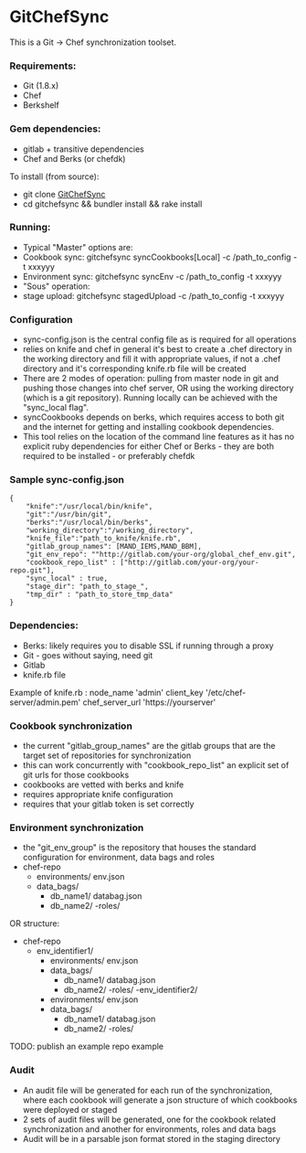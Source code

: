 # GitChefSync

This is a Git -> Chef synchronization toolset.

### Requirements:
- Git (1.8.x)
- Chef
- Berkshelf

### Gem dependencies:
- gitlab + transitive dependencies
- Chef and Berks (or chefdk) 

To install (from source):
- git clone [GitChefSync](https://github.com/blackberry/GitChefSync.git)
- cd gitchefsync && bundler install && rake install

### Running:

- Typical "Master" options are:
- Cookbook sync: gitchefsync syncCookbooks\[Local\] -c /path_to_config -t xxxyyy
- Environment sync: gitchefsync syncEnv -c /path_to_config -t xxxyyy
- "Sous" operation:
- stage upload: gitchefsync stagedUpload -c /path_to_config -t xxxyyy


### Configuration

- sync-config.json is the central config file as is required for all operations
- relies on knife and chef in general it's best to create a .chef directory in the working directory and fill it with appropriate values, if not a .chef directory and it's corresponding knife.rb file will be created
- There are 2 modes of operation: pulling from master node in git and pushing those changes into chef server, OR using the working directory (which is a git repository).  Running locally can be achieved with the "sync_local flag".
- syncCookbooks depends on berks, which requires access to both git and the internet for getting and installing cookbook dependencies.
- This tool relies on the location of the command line features as it has no explicit ruby dependencies for either Chef or Berks - they are both required to be installed - or preferably chefdk

### Sample sync-config.json

    {
        "knife":"/usr/local/bin/knife",
        "git":"/usr/bin/git",
        "berks":"/usr/local/bin/berks",
        "working_directory":"/working_directory",
        "knife_file":"path_to_knife/knife.rb",
        "gitlab_group_names": [MAND_IEMS,MAND_BBM],
        "git_env_repo": ""http://gitlab.com/your-org/global_chef_env.git",
        "cookbook_repo_list" : ["http://gitlab.com/your-org/your-repo.git"],
        "sync_local" : true,
        "stage_dir": "path_to_stage_",
        "tmp_dir" : "path_to_store_tmp_data"
    }

### Dependencies:
- Berks: likely requires you to disable SSL if running through a proxy
- Git - goes without saying, need git
- Gitlab 
- knife.rb file

Example of knife.rb : 
node_name                'admin'
client_key               '/etc/chef-server/admin.pem'
chef_server_url          'https://yourserver'

### Cookbook synchronization
- the current "gitlab_group_names" are the gitlab groups that are the target set of repositories for synchronization
- this can work concurrently with "cookbook_repo_list" an explicit set of git urls for those cookbooks 
- cookbooks are vetted with berks and knife
- requires appropriate knife configuration
- requires that your gitlab token is set correctly
	
### Environment synchronization

- the "git_env_group" is the repository that houses the standard configuration for environment, data bags and roles
- chef-repo
	- environments/
		env.json
	- data_bags/
		- db_name1/
			databag.json
		- db_name2/
	-roles/

OR structure:

- chef-repo
	- env_identifier1/
		- environments/
			env.json
		- data_bags/
			- db_name1/
				databag.json
			- db_name2/
		-roles/
	-env_identifier2/
		- environments/
			env.json
		- data_bags/
			- db_name1/
				databag.json
			- db_name2/
		-roles/

TODO: publish an example repo example

### Audit
- An audit file will be generated for each run of the synchronization, where each cookbook will generate a json structure of which cookbooks were deployed or staged
- 2 sets of audit files will be generated, one for the cookbook related synchronization and another for environments, roles and data bags
- Audit will be in a parsable json format stored in the staging directory  

